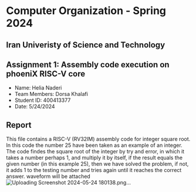 Computer Organization - Spring 2024
==============================================================
## Iran Univeristy of Science and Technology
## Assignment 1: Assembly code execution on phoeniX RISC-V core

- Name: Helia Naderi
- Team Members: Dorsa Khalafi 
- Student ID: 400413377
- Date: 5/24/2024

## Report

This file contains a RISC-V (RV32IM) assembly code for integer square root. In this code the number 25 have been taken as an example of an integer. The code findes the square root of the integer by try and error, in which it takes a number perhaps 1, and multiply it by itself, if the result equals the given number (in this example 25), then we have solved the problem, if not, it adds 1 to the testing number and tries again until it reaches the correct answer. 
waveform will be attached  ![Uploading Screenshot 2024-05-24 180138.png…]()
